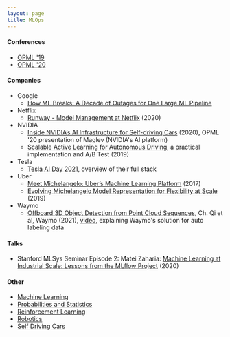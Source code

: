 ```yaml
---
layout: page
title: MLOps
---
```

#### Conferences
* [OPML '19](https://www.usenix.org/conference/opml19)
* [OPML '20](https://www.usenix.org/conference/opml20)

#### Companies
* Google
  * [How ML Breaks: A Decade of Outages for One Large ML Pipeline](https://www.usenix.org/conference/opml20/presentation/papasian)
* Netflix
  * [Runway - Model Management at Netflix](https://www.usenix.org/conference/opml20/presentation/cepoi) (2020)
* NVIDIA
  * [Inside NVIDIA’s AI Infrastructure for Self-driving Cars](https://www.usenix.org/conference/opml20/presentation/farabet) (2020), OPML '20 presentation of Maglev (NVIDIA's AI platform)
  * [Scalable Active Learning for Autonomous Driving](https://medium.com/nvidia-ai/scalable-active-learning-for-autonomous-driving-a-practical-implementation-and-a-b-test-4d315ed04b5f), a practical implementation and A/B Test (2019)
* Tesla
  * [Tesla AI Day 2021](https://www.youtube.com/watch?v=fdtC1AxFNkk), overview of their full stack
* Uber
  * [Meet Michelangelo: Uber’s Machine Learning Platform](https://eng.uber.com/michelangelo-machine-learning-platform/) (2017)
  * [Evolving Michelangelo Model Representation for Flexibility at Scale](https://eng.uber.com/michelangelo-machine-learning-model-representation/) (2019)  
* Waymo
  * [Offboard 3D Object Detection from Point Cloud Sequences](https://arxiv.org/pdf/2103.05073.pdf), Ch. Qi et al, Waymo (2021), [video](https://www.youtube.com/watch), explaining Waymo's solution for auto labeling data

#### Talks
* Stanford MLSys Seminar Episode 2: Matei Zaharia: [Machine Learning at Industrial Scale: Lessons from the MLflow Project](https://www.youtube.com/watch?v=nCQ9WqXPIS4&list=PLSrTvUm384I9PV10koj_cqit9OfbJXEkq&index=3) (2020)

#### Other
* [Machine Learning](machine_learning.md)
* [Probabilities and Statistics](probabilities_and_statistics.md)
* [Reinforcement Learning](reinforcement_learning.md)
* [Robotics](robotics.md)
* [Self Driving Cars](self_driving_cars.md)

